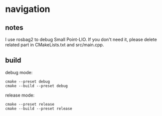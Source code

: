 # navigation

## notes

I use rosbag2 to debug Small Point-LIO. If you don't need it, please delete related part in CMakeLists.txt and src/main.cpp.

## build

debug mode:

```
cmake --preset debug
cmake --build --preset debug
```

release mode:

```
cmake --preset release
cmake --build --preset release
```
